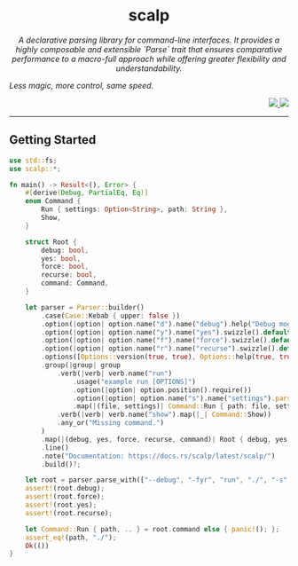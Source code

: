 <div align="center"> <h1> scalp </h1> </div>

<p align="center">
    <em> A declarative parsing library for command-line interfaces. It provides a highly composable and extensible `Parse` trait that ensures comparative performance to a macro-full approach while offering greater flexibility and understandability.

*Less magic, more control, same speed.* </em>
</p>

<div align="right">
    <a href="https://github.com/Magicolo/scalp/actions/workflows/test.yml"> <img src="https://github.com/Magicolo/scalp/actions/workflows/test.yml/badge.svg"> </a>
    <a href="https://crates.io/crates/scalp"> <img src="https://img.shields.io/crates/v/scalp.svg"> </a>
</div>
<p/>

---

## Getting Started
```rust
use std::fs;
use scalp::*;

fn main() -> Result<(), Error> {
    #[derive(Debug, PartialEq, Eq)]
    enum Command {
        Run { settings: Option<String>, path: String },
        Show,
    }

    struct Root {
        debug: bool,
        yes: bool,
        force: bool,
        recurse: bool,
        command: Command,
    }

    let parser = Parser::builder()
        .case(Case::Kebab { upper: false })
        .option(|option| option.name("d").name("debug").help("Debug mode.").default(false))
        .option(|option| option.name("y").name("yes").swizzle().default(false))
        .option(|option| option.name("f").name("force").swizzle().default(false))
        .option(|option| option.name("r").name("recurse").swizzle().default(false))
        .options([Options::version(true, true), Options::help(true, true)])
        .group(|group| group
            .verb(|verb| verb.name("run")
                .usage("example run [OPTIONS]")
                .option(|option| option.position().require())
                .option(|option| option.name("s").name("settings").parse::<String>().map(|path| fs::read_to_string(path?).ok()))
                .map(|(file, settings)| Command::Run { path: file, settings }))
            .verb(|verb| verb.name("show").map(|_| Command::Show))
            .any_or("Missing command.")
        )
        .map(|(debug, yes, force, recurse, command)| Root { debug, yes, recurse, force, command })
        .line()
        .note("Documentation: https://docs.rs/scalp/latest/scalp/")
        .build()?;

    let root = parser.parse_with(["--debug", "-fyr", "run", "./", "-s", "./settings.json"], [("", "")])?;
    assert!(root.debug);
    assert!(root.force);
    assert!(root.yes);
    assert!(root.recurse);

    let Command::Run { path, .. } = root.command else { panic!(); };
    assert_eq!(path, "./");
    Ok(())
}
```